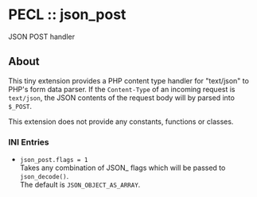 # PECL :: json_post

JSON POST handler

## About

This tiny extension provides a PHP content type handler for "text/json" to PHP's
form data parser. If the `Content-Type` of an incoming request is `text/json`,
the JSON contents of the request body will by parsed into `$_POST`.

This extension does not provide any constants, functions or classes.

### INI Entries

* `json_post.flags = 1`  
  Takes any combination of JSON_ flags which will be passed to `json_decode()`.  
  The default is `JSON_OBJECT_AS_ARRAY`.
